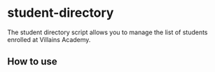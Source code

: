 # student-directory

The student directory script allows you to manage the list of students enrolled at Villains Academy.

## How to use ##

```shell ruby directory.rb
```
